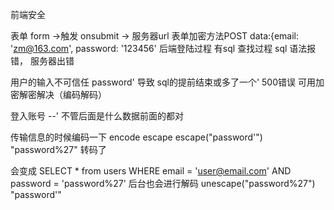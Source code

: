 前端安全

表单
form ->触发 onsubmit -> 服务器url
表单加密方法POST data:{email: 'zm@163.com',
                      password: '123456'
后端登陆过程  有sql 查找过程
sql 语法报错， 服务器出错

用户的输入不可信任
password' 导致 sql的提前结束或多了一个'  500错误  可用加密解密解决（编码解码）

登入账号 --' 不管后面是什么数据前面的都对

传输信息的时候编码一下 encode escape
escape("password'")
"password%27"
转码了

会变成
SELECT * from users
    WHERE email = 'user@email.com'
    AND password = 'password%27'
后台也会进行解码
unescape("password%27")
"password'"
